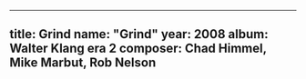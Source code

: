 
---
title: Grind
name: "Grind"
year:  2008
album: Walter Klang era 2
composer: Chad Himmel, Mike Marbut, Rob Nelson
---
